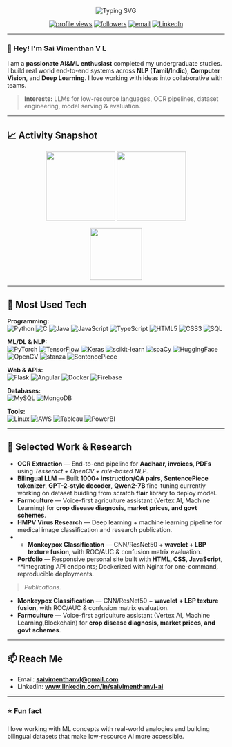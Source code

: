 <p align="center">
  <img src="https://readme-typing-svg.demolab.com?font=Inter&weight=600&size=26&duration=3500&pause=800&color=00E676&center=true&vCenter=true&width=750&lines=Sai+Vimenthan+V+L;Train%2C+Predict%2C+Build+%26+ML+Engineer+%7C+NLP+%7C+Computer+Vision" alt="Typing SVG" />
</p>

<p align="center">
  <a href="https://github.com/saivimenthanvl-ai"><img src="https://komarev.com/ghpvc/?username=saivimenthanvl-ai&style=flat&color=00e676" alt="profile views"></a>
  <a href="https://github.com/saivimenthanvl-ai?tab=followers"><img alt="followers" src="https://img.shields.io/github/followers/saivimenthanvl-ai?style=flat&color=00e676"></a>
  <a href="mailto:saivimenthanvlvl@gmail.com"><img alt="email" src="https://img.shields.io/badge/Contact-Email-0A66C2?logo=gmail"></a>
  <a href="https://www.linkedin.com/in/sai-vimenthan/"><img alt="LinkedIn" src="https://img.shields.io/badge/LinkedIn-Profile-0A66C2?logo=linkedin"></a>
</p>

---

### 👋 Hey! I'm **Sai Vimenthan V L**
I am a **passionate AI&ML enthusiast** completed my undergraduate studies. I build real world end-to-end systems across **NLP (Tamil/Indic)**, **Computer Vision**, and **Deep Learning**. I love working with ideas into collaborative with teams.

> **Interests:** LLMs for low-resource languages, OCR pipelines, dataset engineering, model serving & evaluation.


---

## 📈 Activity Snapshot
<p align="center">
  <img src="https://github-readme-stats.vercel.app/api?username=saivimenthanvl-ai&show_icons=true&theme=radical&hide_border=true" height="160" />
  <img src="https://streak-stats.demolab.com?user=saivimenthanvl-ai&theme=radical&hide_border=true" height="160" />
</p>
<p align="center">
  <img src="https://github-readme-stats.vercel.app/api/top-langs/?username=saivimenthanvl-ai&layout=compact&theme=radical&hide_border=true" height="120" />
</p>

---

## 🧠 Most Used Tech
**Programming:**  
![Python](https://img.shields.io/badge/Python-3776AB?logo=python&logoColor=white)
![C](https://img.shields.io/badge/C-A8B9CC?logo=c&logoColor=white)
![Java](https://img.shields.io/badge/Java-007396?logo=java&logoColor=white)
![JavaScript](https://img.shields.io/badge/JavaScript-F7DF1E?logo=javascript&logoColor=000)
![TypeScript](https://img.shields.io/badge/TypeScript-3178C6?logo=typescript&logoColor=white)
![HTML5](https://img.shields.io/badge/HTML5-E34F26?logo=html5&logoColor=white)
![CSS3](https://img.shields.io/badge/CSS3-1572B6?logo=css3&logoColor=white)
![SQL](https://img.shields.io/badge/SQL-336791?logo=postgresql&logoColor=white)

**ML/DL & NLP:**  
![PyTorch](https://img.shields.io/badge/PyTorch-EE4C2C?logo=pytorch&logoColor=white)
![TensorFlow](https://img.shields.io/badge/TensorFlow-FF6F00?logo=tensorflow&logoColor=white)
![Keras](https://img.shields.io/badge/Keras-D00000?logo=keras&logoColor=white)
![scikit-learn](https://img.shields.io/badge/scikit--learn-F7931E?logo=scikit-learn&logoColor=white)
![spaCy](https://img.shields.io/badge/spaCy-09A3D5?logo=spacy&logoColor=white)
![HuggingFace](https://img.shields.io/badge/HuggingFace-FFD21E?logo=huggingface&logoColor=000)
![OpenCV](https://img.shields.io/badge/OpenCV-5C3EE8?logo=opencv&logoColor=white)
![stanza](https://img.shields.io/badge/Stanza-000000?logo=stanford&logoColor=white)
![SentencePiece](https://img.shields.io/badge/SentencePiece-0F9D58?logo=google&logoColor=white)

**Web & APIs:**  
![Flask](https://img.shields.io/badge/Flask-000?logo=flask&logoColor=white)
![Angular](https://img.shields.io/badge/Angular-DD0031?logo=angular&logoColor=white)
![Docker](https://img.shields.io/badge/Docker-2496ED?logo=docker&logoColor=white)
![Firebase](https://img.shields.io/badge/Firebase-DD0031?logo=firebase&logoColor=white)


**Databases:**  
![MySQL](https://img.shields.io/badge/MySQL-4479A1?logo=mysql&logoColor=white)
![MongoDB](https://img.shields.io/badge/MongoDB-47A248?logo=mongodb&logoColor=white)

**Tools:**  
![Linux](https://img.shields.io/badge/Linux-FCC624?logo=linux&logoColor=000)
![AWS](https://img.shields.io/badge/AWS-232F3E?logo=amazon-aws&logoColor=white)
![Tableau](https://img.shields.io/badge/Tableau-E97627?logo=tableau&logoColor=white)
![PowerBI](https://img.shields.io/badge/PowerBI-F2C811?logo=powerbi&logoColor=000)

---

## 🔬 Selected Work & Research
- **OCR Extraction** — End-to-end pipeline for **Aadhaar, invoices, PDFs** using *Tesseract + OpenCV + rule-based NLP*.  
- **Bilingual LLM** — Built **1000+ instruction/QA pairs**, **SentencePiece tokenizer**, **GPT-2-style decoder**, **Qwen2-7B** fine-tuning currently working on dataset buidling from scratch **flair** library to deploy model.  
- **Farmculture** — Voice-first agriculture assistant (Vertex AI, Machine Learning) for **crop disease diagnosis, market prices, and govt schemes**.
- **HMPV Virus Research** — Deep learning + machine learning pipeline for medical image classification and research publication.
- - **Monkeypox Classification** — CNN/ResNet50 + **wavelet + LBP texture fusion**, with ROC/AUC & confusion matrix evaluation.
- **Portfolio** —  Responsive personal site built with **HTML, CSS, JavaScript**, **integrating API endpoints; Dockerized with Nginx for one-command, reproducible deployments.

> *Publications.*
- **Monkeypox Classification** — CNN/ResNet50 + **wavelet + LBP texture fusion**, with ROC/AUC & confusion matrix evaluation.
- **Farmculture** — Voice-first agriculture assistant (Vertex AI, Machine Learning,Blockchain) for **crop disease diagnosis, market prices, and govt schemes**.
---

## 📫 Reach Me
- Email: **saivimenthanvl@gmail.com**  
- LinkedIn: **www.linkedin.com/in/saivimenthanvl-ai**

---

### ⭐ Fun fact
I love working with ML concepts with real-world analogies and building bilingual datasets that make low-resource AI more accessible.


